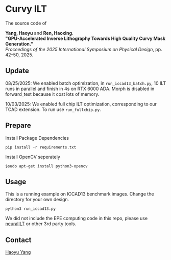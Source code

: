 # Curvy ILT

The source code of 

**Yang, Haoyu** and **Ren, Haoxing**.  
**"GPU-Accelerated Inverse Lithography Towards High Quality Curvy Mask Generation."**  
*Proceedings of the 2025 International Symposium on Physical Design*, pp. 42–50, 2025.




## Update

08/25/2025: We enabled batch optimization, in `run_iccad13_batch.py`, 10 ILT runs in parallel and finish in 4s on RTX 6000 ADA. Morph is disabled in forward_test because it cost lots of memory.

10/03/2025: We enabled full chip ILT optimization, corresponding to our TCAD extension. To run use `run_fullchip.py`.

## Prepare

Install Package Dependencies

`pip install -r requirements.txt`

Install OpenCV seperately

`$sudo apt-get install python3-opencv`

## Usage

This is a running example on ICCAD13 benchmark images.
Change the directory for your own design.

`python3 run_iccad13.py`

We did not include the EPE computing code in this repo, please use [neuralILT](https://github.com/cuhk-eda/neural-ilt) or other 3rd party tools. 

## Contact

[Haoyu Yang](mailto:haoyuy@nvidia.com)





